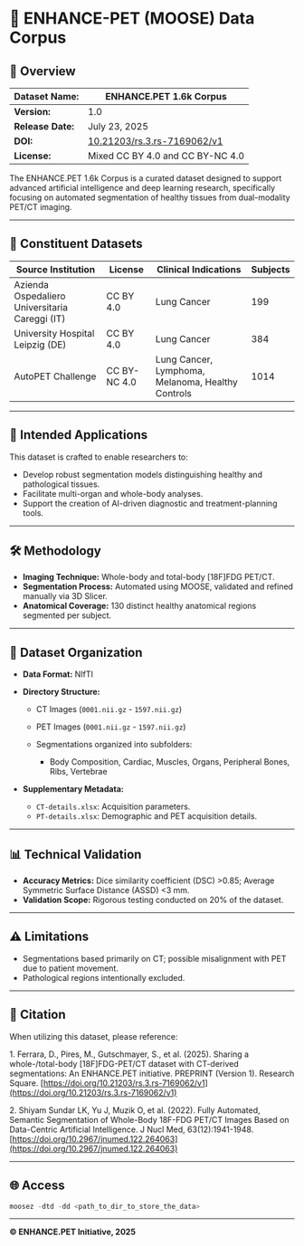# 🦌 ENHANCE-PET (MOOSE) Data Corpus

## 📖 Overview

| **Dataset Name:** | ENHANCE.PET 1.6k Corpus                                                    |
| ----------------- | -------------------------------------------------------------------------- |
| **Version:**      | 1.0                                                                        |
| **Release Date:** | July 23, 2025                                                              |
| **DOI:**          | [10.21203/rs.3.rs-7169062/v1](https://doi.org/10.21203/rs.3.rs-7169062/v1) |
| **License:**      | Mixed CC BY 4.0 and CC BY-NC 4.0                                           |

The ENHANCE.PET 1.6k Corpus is a curated dataset designed to support advanced artificial intelligence and deep learning research, specifically focusing on automated segmentation of healthy tissues from dual-modality PET/CT imaging.

---

## 🔗 Constituent Datasets

| Source Institution                             | License      | Clinical Indications                              | Subjects |
| ---------------------------------------------- | ------------ | ------------------------------------------------- | -------- |
| Azienda Ospedaliero Universitaria Careggi (IT) | CC BY 4.0    | Lung Cancer                                       | 199      |
| University Hospital Leipzig (DE)               | CC BY 4.0    | Lung Cancer                                       | 384      |
| AutoPET Challenge                              | CC BY-NC 4.0 | Lung Cancer, Lymphoma, Melanoma, Healthy Controls | 1014     |

---

## 🚀 Intended Applications

This dataset is crafted to enable researchers to:

* Develop robust segmentation models distinguishing healthy and pathological tissues.
* Facilitate multi-organ and whole-body analyses.
* Support the creation of AI-driven diagnostic and treatment-planning tools.

---

## 🛠️ Methodology

* **Imaging Technique:** Whole-body and total-body \[18F]FDG PET/CT.
* **Segmentation Process:** Automated using MOOSE, validated and refined manually via 3D Slicer.
* **Anatomical Coverage:** 130 distinct healthy anatomical regions segmented per subject.

---

## 📂 Dataset Organization

* **Data Format:** NIfTI
* **Directory Structure:**

  * CT Images (`0001.nii.gz` - `1597.nii.gz`)
  * PET Images (`0001.nii.gz` - `1597.nii.gz`)
  * Segmentations organized into subfolders:

    * Body Composition, Cardiac, Muscles, Organs, Peripheral Bones, Ribs, Vertebrae
* **Supplementary Metadata:**

  * `CT-details.xlsx`: Acquisition parameters.
  * `PT-details.xlsx`: Demographic and PET acquisition details.

---

## 📊 Technical Validation

* **Accuracy Metrics:** Dice similarity coefficient (DSC) >0.85; Average Symmetric Surface Distance (ASSD) <3 mm.
* **Validation Scope:** Rigorous testing conducted on 20% of the dataset.

---

## ⚠️ Limitations

* Segmentations based primarily on CT; possible misalignment with PET due to patient movement.
* Pathological regions intentionally excluded.

---

## 📖 Citation

When utilizing this dataset, please reference:

1\. Ferrara, D., Pires, M., Gutschmayer, S., et al. (2025). Sharing a whole-/total-body \[18F]FDG-PET/CT dataset with CT-derived segmentations: An ENHANCE.PET initiative. PREPRINT (Version 1). Research Square. [https://doi.org/10.21203/rs.3.rs-7169062/v1](https://doi.org/10.21203/rs.3.rs-7169062/v1)

2\. Shiyam Sundar LK, Yu J, Muzik O, et al. (2022). Fully Automated, Semantic Segmentation of Whole-Body 18F-FDG PET/CT Images Based on Data-Centric Artificial Intelligence. J Nucl Med, 63(12):1941-1948. [https://doi.org/10.2967/jnumed.122.264063](https://doi.org/10.2967/jnumed.122.264063)

---

## 🌐 Access 

```python
moosez -dtd -dd <path_to_dir_to_store_the_data>
```
---

**© ENHANCE.PET Initiative, 2025**
